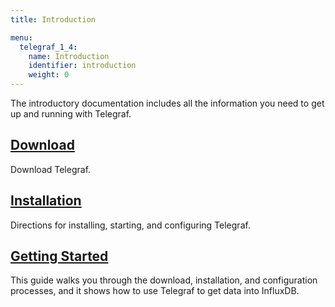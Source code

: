 ```yaml
---
title: Introduction

menu:
  telegraf_1_4:
    name: Introduction
    identifier: introduction
    weight: 0
---
```


The introductory documentation includes all the information you need to get up and running with Telegraf.

## [Download](https://influxdata.com/downloads/#telegraf)
Download Telegraf.

## [Installation](/telegraf/v1.4/introduction/installation/)
Directions for installing, starting, and configuring Telegraf.

## [Getting Started](/telegraf/v1.4/introduction/getting-started-telegraf/)
This guide walks you through the download, installation, and configuration processes, and it shows how to use Telegraf to get data into InfluxDB.
